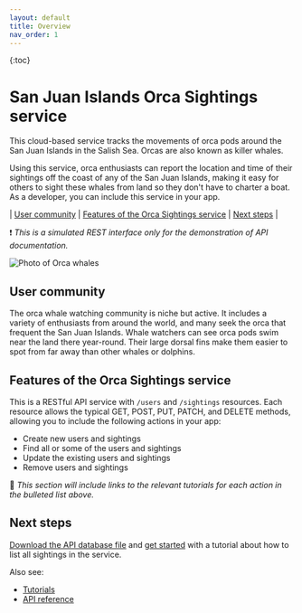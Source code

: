 ```yaml
---
layout: default
title: Overview
nav_order: 1
---
```


{:toc}

# San Juan Islands Orca Sightings service

This cloud-based service tracks the movements of orca pods around the San Juan Islands in the Salish Sea. Orcas are also known as killer whales.

Using this service, orca enthusiasts can report the location and time of their sightings off the coast of any of the San Juan Islands, making it easy for others to sight these whales from land so they don't have to charter a boat. As a developer, you can include this service in your app.

| [User community](#user-community) | [Features of the Orca Sightings service](#features-of-the-orca-sightings-service) | [Next steps](#next-steps) |

❗ *This is a simulated REST interface only for the demonstration of API documentation.*

![ Photo of Orca whales](https://images.unsplash.com/photo-1602264836619-094873fa05fc?w=900&auto=format&fit=crop&q=60&ixlib=rb-4.1.0&ixid=M3wxMjA3fDB8MHxzZWFyY2h8Nnx8b3JjYSUyMHdoYWxlfGVufDB8fDB8fHww)

## User community

The orca whale watching community is niche but active. It includes a variety of enthusiasts from around the world, and many seek the orca that frequent the San Juan Islands. Whale watchers can see orca pods swim near the land there year-round. Their large dorsal fins make them easier to spot from far away than other whales or dolphins.

## Features of the Orca Sightings service

This is a RESTful API service with `/users` and `/sightings` resources. Each resource allows the typical GET, POST, PUT, PATCH, and DELETE methods, allowing you to include the following actions in your app:

* Create new users and sightings
* Find all or some of the users and sightings
* Update the existing users and sightings
* Remove users and sightings

🚧 *This section will include links to the relevant tutorials for each action in the bulleted list above.*

## Next steps

[Download the API database file](https://github.com/juliebro/orca-sightings-api/tree/main/api) and [get started](./tutorials/quickstart.md) with a tutorial about how to list all sightings in the service.

Also see:

* [Tutorials](./tutorials/tutorials.md)
* [API reference](./reference/api-reference.md)

